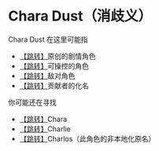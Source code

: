 # Chara Dust（消歧义）

Chara Dust 在这里可能指
- [【跳转】](../Dramatis_Character/Chara_Dust.md)原创的剧情角色
- [【跳转】](../Role_Character/Chara_Dust.md)可操控的角色
- [【跳转】](../Enermy/Chara_Dust.md)敌对角色
- [【跳转】]()贡献者的化名

你可能还在寻找
- [【跳转】]()Chara
- [【跳转】]()Charlie
- [【跳转】]()Charlos（此角色的非本地化原名）